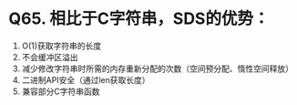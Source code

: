 # Q65. 相比于C字符串，SDS的优势：

1. O(1)获取字符串的长度
2. 不会缓冲区溢出
3. 减少修改字符串时所需的内存重新分配的次数（空间预分配、惰性空间释放）
4. 二进制API安全（通过len获取长度）
5. 兼容部分C字符串函数